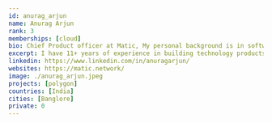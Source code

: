 ```yaml
---
id: anurag_arjun
name: Anurag Arjun
rank: 3
memberships: [cloud]
bio: Chief Product officer at Matic, My personal background is in software product management. I have 11+ years of experience in building technology products, with deep experience in working with structured and unstructured financial data.
excerpt: I have 11+ years of experience in building technology products.
linkedin: https://www.linkedin.com/in/anuragarjun/
websites: https://matic.network/
image: ./anurag_arjun.jpeg
projects: [polygon]
countries: [India]
cities: [Banglore]
private: 0
---
```


